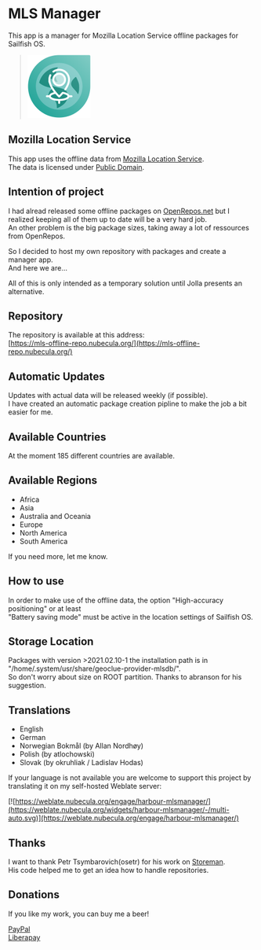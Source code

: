 # MLS Manager
This app is a manager for Mozilla Location Service offline packages for Sailfish OS.


>![](icons/128x128/harbour-mlsmanager.png)


## Mozilla Location Service
This app uses the offline data from [Mozilla Location Service](https://location.services.mozilla.com/). \
The data is licensed under [Public Domain](https://creativecommons.org/publicdomain/zero/1.0/).


## Intention of project
I had alread released some offline packages on [OpenRepos.net](https://openrepos.net/) but I realized keeping all of them up to date will be a very hard job. \
An other problem is the big package sizes, taking away a lot of ressources from OpenRepos.

So I decided to host my own repository with packages and create a manager app. \
And here we are…

All of this is only intended as a temporary solution until Jolla presents an alternative.

## Repository
The repository is available at this address: \
[https://mls-offline-repo.nubecula.org/](https://mls-offline-repo.nubecula.org/)


## Automatic Updates
Updates with actual data will be released weekly (if possible). \
I have created an automatic package creation pipline to make the job a bit easier for me.


## Available Countries
At the moment 185 different countries are available.

## Available Regions
- Africa
- Asia
- Australia and Oceania
- Europe
- North America
- South America

If you need more, let me know.

## How to use

In order to make use of the offline data, the option "High-accuracy positioning" or at least \
"Battery saving mode" must be active in the location settings of Sailfish OS.

## Storage Location

Packages with version >2021.02.10-1 the installation path is in "/home/.system/usr/share/geoclue-provider-mlsdb/". \
So don't worry about size on ROOT partition. Thanks to abranson for his suggestion.

## Translations

- English
- German
- Norwegian Bokmål (by Allan Nordhøy)
- Polish (by atlochowski)
- Slovak (by okruhliak / Ladislav Hodas)
  
If your language is not available you are welcome to support this project by translating it on my self-hosted Weblate server:

[![https://weblate.nubecula.org/engage/harbour-mlsmanager/](https://weblate.nubecula.org/widgets/harbour-mlsmanager/-/multi-auto.svg)](https://weblate.nubecula.org/engage/harbour-mlsmanager/)

## Thanks
I want to thank Petr Tsymbarovich(osetr) for his work on [Storeman](https://openrepos.net/content/osetr/storeman). \
His code helped me to get an idea how to handle repositories.

## Donations

If you like my work, you can buy me a beer! 

[PayPal](https://www.paypal.com/paypalme/nubecula/1) \
[Liberapay](https://liberapay.com/black-sheep-dev/donate)
